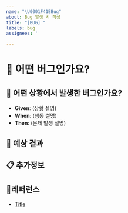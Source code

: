 ```yaml
---
name: "\U0001F41EBug"
about: Bug 발생 시 작성
title: "[BUG] "
labels: bug
assignees: ''

---
```


# 🐞 어떤 버그인가요?

<!--- 어떤 버그인지 간결하게 설명해주세요 -->

## 📝 어떤 상황에서 발생한 버그인가요?

<!--- (가능하면) Given-When-Then 형식으로 서술해주세요 -->

- **Given**: (상황 설명)
- **When**: (행동 설명)
- **Then**: (문제 발생 설명)

## 🎯 예상 결과

<!--- 예상했던 정상적인 결과가 어떤 것이었는지 설명해주세요 -->

## 📋 추가정보

<!--- 추가적인 로그, 스크린샷, 또는 관련 정보가 있다면 첨부해주세요. -->

## 📍레퍼런스

- [Title](https://...)
